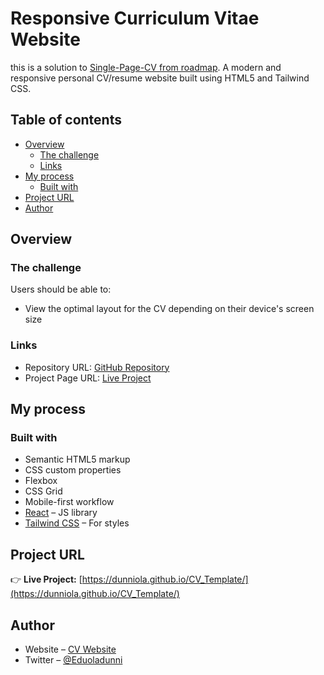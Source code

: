 # Responsive Curriculum Vitae Website
this is a solution to [Single-Page-CV from roadmap](https://roadmap.sh/projects/single-page-cv).
A modern and responsive personal CV/resume website built using HTML5 and Tailwind CSS.

## Table of contents

- [Overview](#overview)
  - [The challenge](#the-challenge)
  - [Links](#links)
- [My process](#my-process)
  - [Built with](#built-with)
- [Project URL](#project-url)
- [Author](#author)

## Overview

### The challenge

Users should be able to:

- View the optimal layout for the CV depending on their device's screen size

### Links

- Repository URL: [GitHub Repository](https://github.com/Dunniola/CV_Template)
- Project Page URL: [Live Project](https://dunniola.github.io/CV_Template/)

## My process

### Built with

- Semantic HTML5 markup
- CSS custom properties
- Flexbox
- CSS Grid
- Mobile-first workflow
- [React](https://reactjs.org/) – JS library
- [Tailwind CSS](https://tailwindcss.com/) – For styles

## Project URL

👉 **Live Project:** [https://dunniola.github.io/CV_Template/](https://dunniola.github.io/CV_Template/)

## Author

- Website – [CV Website](https://dunniola.github.io/CV_Template/)
- Twitter – [@Eduoladunni](https://www.twitter.com/Eduoladunni)
